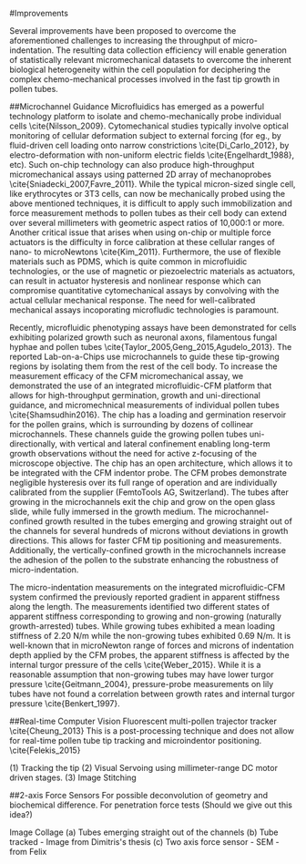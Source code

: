 #Improvements

Several improvements have been proposed to overcome the aforementioned challenges to increasing the throughput of micro-indentation. The resulting data collection efficiency will enable generation of statistically relevant micromechanical datasets to overcome the inherent biological heterogeneity within the cell population for deciphering the complex chemo-mechanical processes involved in the fast tip growth in pollen tubes. 

##Microchannel Guidance
Microfluidics has emerged as a powerful technology platform to isolate and chemo-mechanically probe individual cells \cite{Nilsson_2009}. Cytomechanical studies typically involve optical monitoring of cellular deformation subject to external forcing (for eg., by fluid-driven cell loading onto narrow constrictions \cite{Di_Carlo_2012}, by electro-deformation with non-uniform electric fields \cite{Engelhardt_1988}, etc). Such on-chip technology can also produce high-throughput micromechanical assays using patterned 2D array of mechanoprobes \cite{Sniadecki_2007,Favre_2011}. While the typical micron-sized single cell, like erythrocytes or 3T3 cells, can now be mechanically probed using the above mentioned techniques, it is difficult to apply such immobilization and force measurement methods to pollen tubes as their cell body can extend over several millimeters with geometric aspect ratios of 10,000:1  or more. Another critical issue that arises when using on-chip or multiple force actuators is the difficulty in force calibration at these cellular ranges of nano- to microNewtons \cite{Kim_2011}. Furthermore, the use of flexible materials such as PDMS, which is quite common in microfluidic technologies, or the use of magnetic or piezoelectric materials as actuators, can result in actuator hysteresis and nonlinear response which can compromise quantitative cytomechanical assays by convolving with the actual cellular mechanical response. The need for well-calibrated mechanical assays incoporating microfludic technologies is paramount. 

Recently, microfluidic phenotyping assays have been demonstrated for cells exhibiting polarized growth such as neuronal axons, filamentous fungal hyphae and pollen tubes \cite{Taylor_2005,Geng_2015,Agudelo_2013}. The reported Lab-on-a-Chips use microchannels to guide these tip-growing regions by isolating them from the rest of the cell body. To increase the measurement efficacy of the CFM micromechanical assay, we demonstrated the use of an integrated microfluidic-CFM platform that allows for high-throughput germination, growth and uni-directional guidance, and micromechnical measurements of individual pollen tubes \cite{Shamsudhin2016}. The chip has a loading and germination reservoir for the pollen grains, which is surrounding by dozens of collinear microchannels. These channels guide the growing pollen tubes uni-directionally, with vertical and lateral confinement enabling long-term growth observations without the need for active z-focusing of the microscope objective. The chip has an open architecture, which allows it to be integrated with the CFM indentor probe. The CFM probes demonstrate negligible hysteresis over its full range of operation and are individually calibrated from the supplier (FemtoTools AG, Switzerland). The tubes after growing in the microchannels exit the chip and grow on the open glass slide, while fully immersed in the growth medium. The microchannel-confined growth resulted in the tubes emerging and growing straight out of the channels for several hundreds of microns without deviations in growth directions. This allows for faster CFM tip positioning and measurements. Additionally, the vertically-confined growth in the microchannels increase the adhesion of the pollen to the substrate enhancing the robustness of micro-indentation. 

The micro-indentation measurements on the integrated microfluidic-CFM system confirmed the previously reported gradient in apparent stiffness along the length. The measurements identified two different states of apparent stiffness corresponding to growing and non-growing (naturally growth-arrested) tubes. While growing tubes exhibited a mean loading stiffness of 2.20 N/m while the non-growing tubes exhibited 0.69 N/m. It is well-known that in microNewton range of forces and microns of indentation depth applied by the CFM probes, the apparent stiffness is affected by the internal turgor pressure of the cells \cite{Weber_2015}. While it is a reasonable assumption that non-growing tubes may have lower turgor pressure \cite{Geitmann_2004}, pressure-probe measurements on lily tubes have not found a correlation between growth rates and internal turgor pressure \cite{Benkert_1997}. 

##Real-time Computer Vision
Fluorescent multi-pollen trajector tracker \cite{Cheung_2013} 
This is a post-processing technique and does not allow for real-time pollen tube tip tracking and microindentor positioning. 
\cite{Felekis_2015}

(1) Tracking the tip
(2) Visual Servoing using millimeter-range DC motor driven stages. 
(3) Image Stitching

##2-axis Force Sensors
For possible deconvolution of geometry and biochemical difference. 
For penetration force tests (Should we give out this idea?) 

Image Collage (a) Tubes emerging straight out of the channels (b) Tube tracked - Image from Dimitris's thesis (c) Two axis force sensor - SEM - from Felix